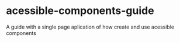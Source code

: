 # acessible-components-guide
A guide with a single page aplication of how create and use acessible components
